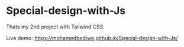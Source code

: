# Special-design-with-Js

Thats my 2nd project with Tailwind CSS

Live demo: https://mohamedbediwe.github.io/Special-design-with-Js/
